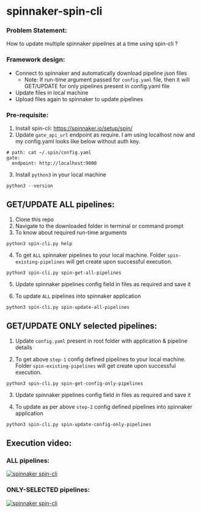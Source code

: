# spinnaker-spin-cli

### Problem Statement:
How to update multiple spinnaker pipelines at a time using spin-cli ?

### Framework design:
 - Connect to spinnaker and automatically download pipeline json files
     - Note: If run-time argument passed for `config.yaml` file, then it will GET/UPDATE for only pipelines present in config.yaml file
 - Update files in local machine
 - Upload files again to spinnaker to update pipelines


### Pre-requisite:

1. Install spin-cli: https://spinnaker.io/setup/spin/
2. Update `gate_api_url` endpoint as require. I am using localhost now and my config.yaml looks like below without auth key.

```
# path: cat ~/.spin/config.yaml
gate:
  endpoint: http://localhost:9000
```



3. Install `python3` in your local machine

```
python3 --version
```

## GET/UPDATE ALL pipelines:
1. Clone this repo
2. Navigate to the downloaded folder in terminal or command prompt
3. To know about required run-time arguments
```
python3 spin-cli.py help
```

4. To get `ALL` spinnaker pipelines to your local machine.  Folder `spin-existing-pipelines` will get create upon successful execution.
```
python3 spin-cli.py spin-get-all-pipelines
```

5. Update spinnaker pipelines config field in files as required and save it

6. To update `ALL` pipelines into spinnaker application
```
python3 spin-cli.py spin-update-all-pipelines
```


## GET/UPDATE ONLY selected pipelines:

1. Update `config.yaml` present in root folder with application & pipeline details

2. To get above `step-1` config defined pipelines to your local machine.  Folder `spin-existing-pipelines` will get create upon successful execution.
```
python3 spin-cli.py spin-get-config-only-pipelines
```

3. Update spinnaker pipelines config field in files as required and save it

4. To update as per above `step-2` config defined pipelines into spinnaker application
```
python3 spin-cli.py spin-update-config-only-pipelines
```


## Execution video:

### ALL pipelines:

[![spinnaker spin-cli](http://img.youtube.com/vi/h1k3tLguu78/0.jpg)](http://www.youtube.com/watch?v=h1k3tLguu78 "https://img.youtube.com/vi/h1k3tLguu78/0.jpg")


### ONLY-SELECTED pipelines:

[![spinnaker spin-cli](http://img.youtube.com/vi/lqbpYzpIDmg/0.jpg)](http://www.youtube.com/watch?v=lqbpYzpIDmg "https://img.youtube.com/vi/lqbpYzpIDmg/0.jpg")





